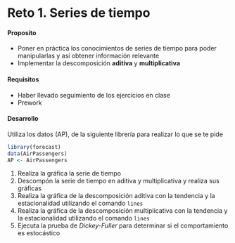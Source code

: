 # Reto 1. Series de tiempo

#### Proposito
- Poner en práctica los conocimientos de series de tiempo para poder manipularlas y así obtener información relevante
- Implementar la descomposición **aditiva** y **multiplicativa**

#### Requisitos
- Haber llevado seguimiento de los ejercicios en clase
- Prework

#### Desarrollo 

Utiliza los datos (AP), de la siguiente librería para realizar lo que se te pide 

```R
library(forecast)
data(AirPassengers)
AP <- AirPassengers
```

1. Realiza la gráfica la serie de tiempo 
2. Descompón la serie de tiempo en aditiva y multiplicativa y realiza sus gráficas
3. Realiza la gráfica de la descomposición aditiva con la tendencia y la estacionalidad utilizando el comando `lines`
4. Realiza la gráfica de la descomposición multiplicativa con la tendencia y la estacionalidad utilizando el comando `lines`
5. Ejecuta la prueba de _Dickey-Fuller_ para determinar si el comportamiento es estocástico
